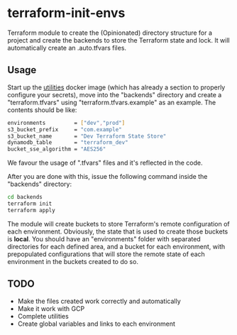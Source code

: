 # terraform-init-envs

Terraform module to create the (Opinionated) directory structure for a project and create the backends to store the Terraform state and lock.
It will automatically create an .auto.tfvars files.

## Usage

Start up the [utilities](../../../utilities/docker-image-bins/) docker image (which has already a section to properly configure your secrets), move into the "backends" directory and create a "terraform.tfvars" using "terraform.tfvars.example" as an example. The contents should be like:

```bash
environments         = ["dev","prod"]
s3_bucket_prefix     = "com.example"
s3_bucket_name       = "Dev Terraform State Store"
dynamodb_table       = "terraform_dev"
bucket_sse_algorithm = "AES256"
```

We favour the usage of ".tfvars" files and it's reflected in the code.

After you are done with this, issue the following command inside the "backends" directory:

```bash
cd backends
terraform init
terraform apply
```

The module will create buckets to store Terraform's remote configuration of each environment. Obviously, the state that is used to create those buckets is **local**.
You should have an "environments" folder with separated directories for each defined area, and a bucket for each environment, with prepopulated configurations that will store the remote state of each environment in the buckets created to do so.

## TODO
- Make the files created work correctly and automatically
- Make it work with GCP
- Complete utilities
- Create global variables and links to each environment